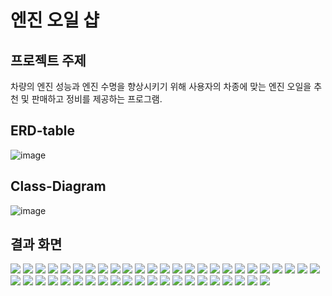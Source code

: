 # 엔진 오일 샵
## 프로젝트 주제
차량의 엔진 성능과 엔진 수명을 향상시키기 위해 사용자의 차종에 맞는 엔진 오일을 추천 및 판매하고 정비를 제공하는 프로그램.

## ERD-table
![image](https://github.com/user-attachments/assets/4a6a0273-8534-4dfb-9ba6-24a12ca6d38a)

## Class-Diagram
![image](https://github.com/user-attachments/assets/0f916243-c78f-4fbf-8383-abea5d24eccf)

## 결과 화면
![](imges/슬라이드9.PNG)
![](imges/슬라이드10.PNG)
![](imges/슬라이드11.PNG)
![](imges/슬라이드12.PNG)
![](imges/슬라이드13.PNG)
![](imges/슬라이드14.PNG)
![](imges/슬라이드15.PNG)
![](imges/슬라이드16.PNG)
![](imges/슬라이드17.PNG)
![](imges/슬라이드18.PNG)
![](imges/슬라이드19.PNG)
![](imges/슬라이드20.PNG)
![](imges/슬라이드21.PNG)
![](imges/슬라이드22.PNG)
![](imges/슬라이드23.PNG)
![](imges/슬라이드24.PNG)
![](imges/슬라이드25.PNG)
![](imges/슬라이드26.PNG)
![](imges/슬라이드27.PNG)
![](imges/슬라이드28.PNG)
![](imges/슬라이드29.PNG)
![](imges/슬라이드30.PNG)
![](imges/슬라이드31.PNG)
![](imges/슬라이드32.PNG)
![](imges/슬라이드33.PNG)
![](imges/슬라이드34.PNG)
![](imges/슬라이드35.PNG)
![](imges/슬라이드36.PNG)
![](imges/슬라이드37.PNG)
![](imges/슬라이드38.PNG)
![](imges/슬라이드39.PNG)
![](imges/슬라이드40.PNG)
![](imges/슬라이드41.PNG)
![](imges/슬라이드42.PNG)
![](imges/슬라이드43.PNG)
![](imges/슬라이드44.PNG)
![](imges/슬라이드45.PNG)
![](imges/슬라이드46.PNG)
![](imges/슬라이드47.PNG)
![](imges/슬라이드48.PNG)
![](imges/슬라이드49.PNG)
![](imges/슬라이드50.PNG)
![](imges/슬라이드51.PNG)
![](imges/슬라이드52.PNG)
![](imges/슬라이드53.PNG)
![](imges/슬라이드54.PNG)


